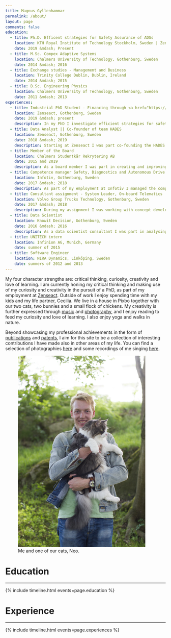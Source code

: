 ```yaml
---
title: Magnus Gyllenhammar
permalink: /about/
layout: page
comments: false
education:
  - title: Ph.D. Efficent strategies for Safety Assurance of ADSs
    location: KTH Royal Institute of Technology Stockholm, Sweden | Zenseact, Gothenburg, Sweden
    date: 2019 &mdash; Present
  - title: M.Sc. Compex Adaptive Systems
    location: Chalmers University of Technology, Gothenburg, Sweden
    date: 2014 &mdash; 2016
  - title: Exchange studies - Management and Business
    location: Trinity College Dublin, Dublin, Ireland
    date: 2014 &mdash; 2015
  - title: B.Sc. Engineering Physics
    location: Chalmers University of Technology, Gothenburg, Sweden
    date: 2011 &mdash; 2013
experiences:
  - title: Industrial PhD Student - Financing through <a href="https://wasp-sweden.org">WASP</a>
    location: Zenseact, Gothenburg, Sweden
    date: 2019 &mdash; present
    description: In my PhD I investigate efficient strategies for safety assurance of Automated Driving Systems (ADSs), with a focus on data analysis and statistical models and methods.
  - title: Data Analyst || Co-founder of team HADES
    location: Zenseact, Gothenburg, Sweden
    date: 2018 &mdash; 2019
    description: Starting at Zenseact I was part co-founding the HADES (Highly Autonomous Drive Exposure and Scenarios) team tasked with doing data mining of collected data to extract driving scenarios for scenario-based verification and validation.
  - title: Member of the Board
    location: Chalmers Studentkår Rekrytering AB
    date: 2015 and 2019
    description: As a board member I was part in creating and improving the management materials to facilitate organisational insights. During my years serving at the board we made significant strides in developing the strategy and business plan of the company to maximise student benefits and create a strong, stable company.
  - title: Competence manager Safety, Diagnostics and Autonomous Drive
    location: Infotiv, Gothenburg, Sweden
    date: 2017 &mdash; 2018
    description: As part of my employment at Infotiv I managed the competence area of safety, diagnostics and autonomous drive within the consulting company. This role allowed me to keep à jour with the current developments within automated driving, safety and diagnostics and to communicate this within the department. Further, I coordinated the team efforts to develop educations within autonomous drive for both internal as well as external use.
  - title: Consultant assignment - System Leader, On-board Telematics
    location: Volvo Group Trucks Technology, Gothenburg, Sweden
    date: 2017 &mdash; 2018
    description: During my assignment I was working with concept development at On-Board Telematics to realise customer and organisational requests in the best possible way and ensure delivery of a reliant and maintainable telematics system. This required balancing business requests and requirements with technical impact, including discussing requirements and anchoring developed concepts with organisational stakeholders, presenting and delivering decision material to steering groups. The concept development itself required creativity to come up with suitable and practicable solutions to fulfil the requirements from all stakeholders.
  - title: Data Scientist
    location: Knowit Decision, Gothenburg, Sweden
    date: 2016 &mdash; 2016
    description: As a data scientist consultant I was part in analysing customer data, providing insights, visualisations and identifying business opportunities.  
  - title: UNITECH intern
    location: Infinion AG, Munich, Germany
    date: summer of 2015
  - title: Software Engineer
    location: NIRA Dynamics, Linköping, Sweden
    date: summers of 2012 and 2013
---
```


My four character strengths are: critical thinking, curiosity, creativity and love of learning. I am currently honing my critical thinking and making use of my curiosity and creativity in the pursuit of a PhD, as part of my employment at [Zenseact](https://zenseact.com). Outside of work I enjoy spending time with my kids and my life partner, Cecilia. We live in a house in Pixbo together with our two cats, two bunnies and a small flock of chickens. My creativity is further expressed through [music](/music/) and [photography](/photo/), and I enjoy reading to feed my curiosity and love of learning. I also enjoy yoga and walks in nature.

Beyond showcasing my professional achievements in the form of [publications](/publications/) and [patents](/patents/), I aim for this site to be a collection of interesting contributions I have made also in other areas of my life. You can find a selection of photographies [here](/photo/) and some recordings of me singing [here](/music/).

<figure>
  <img src="/assets/img/photos/neo.jpg" style="height:600px;width:auto;"/>
  <figcaption>Me and one of our cats, Neo.</figcaption>
</figure>

# Education
---

{% include timeline.html events=page.education %}
# Experience
---

{% include timeline.html events=page.experiences %}
